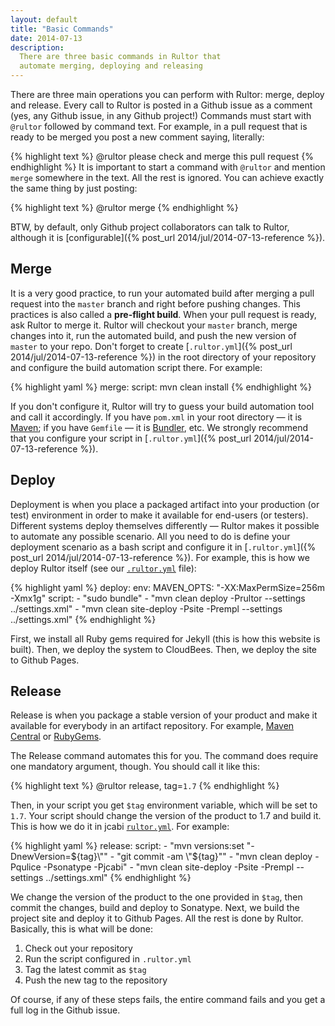 ```yaml
---
layout: default
title: "Basic Commands"
date: 2014-07-13
description:
  There are three basic commands in Rultor that
  automate merging, deploying and releasing
---
```


There are three main operations you can perform with Rultor: merge, deploy and release. Every call to Rultor is posted in a Github issue as a comment (yes, any Github issue, in any Github project!)
Commands must start with `@rultor` followed by command text.
For example, in a pull request that is ready to be merged you post a new comment saying, literally:

{% highlight text %}
@rultor please check and merge this pull request
{% endhighlight %}
It is important to start a command with `@rultor` and mention `merge` somewhere in the text. All the rest is ignored. You can achieve exactly the same thing by just posting:

{% highlight text %}
@rultor merge
{% endhighlight %}

BTW, by default, only Github project collaborators can talk to Rultor, although it is [configurable]({% post_url 2014/jul/2014-07-13-reference %}).

## Merge

It is a very good practice, to run your automated build after merging a pull request into the `master` branch and right before pushing changes. This practices is also called a **pre-flight build**. When your pull request is ready, ask Rultor to merge it. Rultor will checkout your `master` branch, merge changes into it, run the automated build, and push the new version of `master` to your repo.
Don't forget to create [`.rultor.yml`]({% post_url 2014/jul/2014-07-13-reference %}) in the root directory of your repository and configure the build automation script there. For example:

{% highlight yaml %}
merge:
  script: mvn clean install
{% endhighlight %}

If you don't configure it, Rultor will try to guess your build automation tool and call it accordingly. If you have `pom.xml` in your root directory &mdash; it is [Maven](http://maven.apache.org/); if you have `Gemfile` &mdash; it is [Bundler](http://www.bundler.io), etc.
We strongly recommend that you configure your script in [`.rultor.yml`]({% post_url 2014/jul/2014-07-13-reference %}).

## Deploy

Deployment is when you place a packaged artifact into your production (or test) environment in order to make it available for end-users (or testers). Different systems deploy themselves differently &mdash; Rultor makes it possible to automate any possible scenario.
All you need to do is define your deployment scenario as a bash script and configure it in [`.rultor.yml`]({% post_url 2014/jul/2014-07-13-reference %}).
For example, this is how we deploy Rultor itself (see our [`.rultor.yml`](https://github.com/yegor256/rultor/blob/master/.rultor.yml) file):

{% highlight yaml %}
deploy:
  env:
    MAVEN_OPTS: "-XX:MaxPermSize=256m -Xmx1g"
  script:
    - "sudo bundle"
    - "mvn clean deploy -Prultor --settings ../settings.xml"
    - "mvn clean site-deploy -Psite -Prempl --settings ../settings.xml"
{% endhighlight %}

First, we install all Ruby gems required for Jekyll (this is how this website is built). Then, we deploy the system to CloudBees. Then, we deploy the site to Github Pages.

## Release
Release is when you package a stable version of your product and make it available for everybody in an artifact repository. For example, [Maven Central](http://search.maven.org/) or [RubyGems](http://www.rubygems.org).

The Release command automates this for you. The command does require one mandatory argument, though. You should call it like this:

{% highlight text %}
@rultor release, tag=`1.7`
{% endhighlight %}

Then, in your script you get `$tag` environment variable, which will be set to `1.7`. Your script should change the version of the product to 1.7 and build it. 
This is how we do it in jcabi [`rultor.yml`](https://github.com/jcabi/jcabi/blob/master/.rultor.yml). For example:

{% highlight yaml %}
release:
  script:
    - "mvn versions:set \"-DnewVersion=${tag}\""
    - "git commit -am \"${tag}\""
    - "mvn clean deploy -Pqulice -Psonatype -Pjcabi"
    - "mvn clean site-deploy -Psite -Prempl --settings ../settings.xml"
{% endhighlight %}

We change the version of the product to the one provided in `$tag`, then commit the changes, build and deploy to Sonatype. Next, we build the project site and deploy it to Github Pages. All the rest is done by Rultor. Basically, this is what will be done:

 1. Check out your repository
 2. Run the script configured in `.rultor.yml`
 3. Tag the latest commit as `$tag`
 4. Push the new tag to the repository

Of course, if any of these steps fails, the entire command fails and you get a full log in the Github issue.
